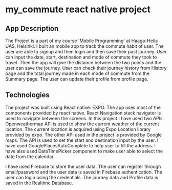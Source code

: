 # my_commute react native project

## App Description
The Project is a part of my course 'Mobile Programming' at Haaga-Helia UAS, Helsinki. I built an mobile app to track the commute habit of user. The user are able to signup and then login and then save their past journey. User can input the date, start, destination and mode of commute they took to travel. Then the app will give the distance between the two points and the user can save the journey. User can check their journey history from History page and the total journey made in each mode of commute from the Summary page. The user can update their profile from profile page.

## Technologies
The project was built using React native: EXPO. The app uses most of the components provided by react native. React Navigation stack navigator is used to navigate between the screens. In this project I have used two APIs. Openweathermap API is used to show the current weather of the current location. The current location is acquired using Expo Location library provided by expo. The other API used in the project is provided by Google maps. The API is used to set the start and destination input by the user. I have used GooglePlacesAutoComplete to help user to fill the address. I have also used DateTimePicker component to make user able to select the date from the calendar.

I have used Firebase to store the user data. The user can register through email/password and the user data is saved in Firebase authentication. The user can login using the credentials. The journey data and Profile data is saved in the Realtime Database.  
